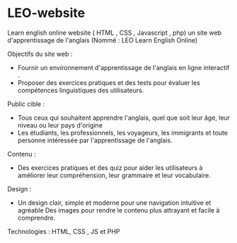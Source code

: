 # LEO-website
Learn english online website ( HTML , CSS , Javascript , php)
un site web d'apprentissage de l'anglais (Nommé : LEO Learn English Online)

Objectifs du site web :
 - Fournir un environnement d'apprentissage de l'anglais en ligne interactif .
- Proposer des exercices pratiques et des tests pour évaluer les compétences linguistiques des utilisateurs.

Public cible :
- Tous ceux qui souhaitent apprendre l'anglais, quel que soit leur âge, leur niveau ou leur pays d'origine
- Les étudiants, les professionnels, les voyageurs, les immigrants et toute personne intéressée par l'apprentissage de l'anglais.

Contenu :
- Des exercices pratiques et des quiz pour aider les utilisateurs à améliorer leur compréhension, leur grammaire et leur vocabulaire.

Design :
- Un design clair, simple et moderne pour une navigation intuitive et agréable
Des images pour rendre le contenu plus attrayant et facile à comprendre.

Technologies :
HTML, CSS , JS et PHP
